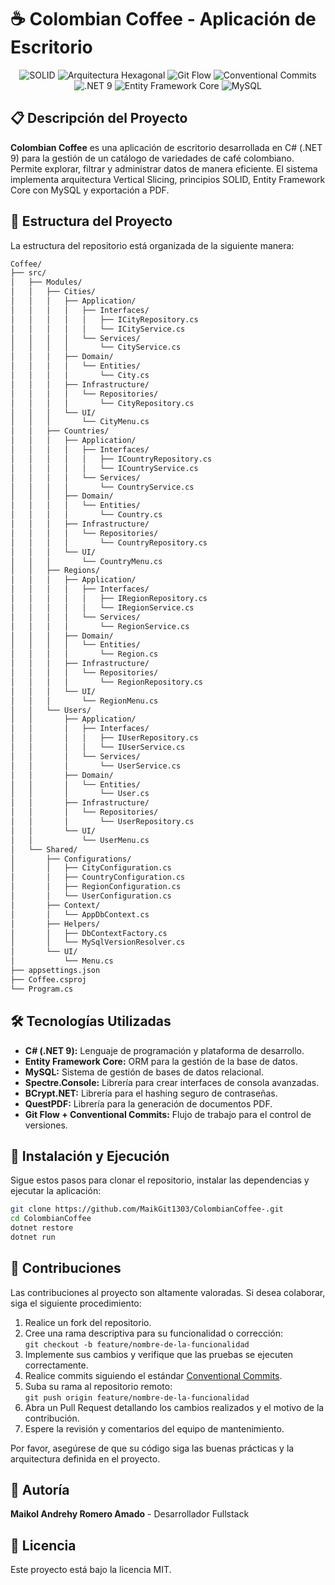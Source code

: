 # ☕ Colombian Coffee - Aplicación de Escritorio

<p align="center">
    <img src="https://img.shields.io/badge/SOLID-principios-blueviolet" alt="SOLID">
    <img src="https://img.shields.io/badge/Arquitectura%20Hexagonal-Vertical%20Slicing-6A5ACD" alt="Arquitectura Hexagonal">
    <img src="https://img.shields.io/badge/Git%20Flow-flujo-brightgreen" alt="Git Flow">
    <img src="https://img.shields.io/badge/Conventional%20Commits-commits-orange" alt="Conventional Commits">
    <img src="https://img.shields.io/badge/.NET%209-C%23-blue" alt=".NET 9">
    <img src="https://img.shields.io/badge/Entity%20Framework%20Core-ORM-purple" alt="Entity Framework Core">
    <img src="https://img.shields.io/badge/MySQL-base%20de%20datos-blue" alt="MySQL">
</p>

## 📋 Descripción del Proyecto

**Colombian Coffee** es una aplicación de escritorio desarrollada en C# (.NET 9) para la gestión de un catálogo de variedades de café colombiano. Permite explorar, filtrar y administrar datos de manera eficiente. El sistema implementa arquitectura Vertical Slicing, principios SOLID, Entity Framework Core con MySQL y exportación a PDF.

## 📁 Estructura del Proyecto

La estructura del repositorio está organizada de la siguiente manera:

```bash
Coffee/
├── src/
│   ├── Modules/
│   │   ├── Cities/
│   │   │   ├── Application/
│   │   │   │   ├── Interfaces/
│   │   │   │   │   ├── ICityRepository.cs
│   │   │   │   │   └── ICityService.cs
│   │   │   │   └── Services/
│   │   │   │       └── CityService.cs
│   │   │   ├── Domain/
│   │   │   │   └── Entities/
│   │   │   │       └── City.cs
│   │   │   ├── Infrastructure/
│   │   │   │   └── Repositories/
│   │   │   │       └── CityRepository.cs
│   │   │   └── UI/
│   │   │       └── CityMenu.cs
│   │   ├── Countries/
│   │   │   ├── Application/
│   │   │   │   ├── Interfaces/
│   │   │   │   │   ├── ICountryRepository.cs
│   │   │   │   │   └── ICountryService.cs
│   │   │   │   └── Services/
│   │   │   │       └── CountryService.cs
│   │   │   ├── Domain/
│   │   │   │   └── Entities/
│   │   │   │       └── Country.cs
│   │   │   ├── Infrastructure/
│   │   │   │   └── Repositories/
│   │   │   │       └── CountryRepository.cs
│   │   │   └── UI/
│   │   │       └── CountryMenu.cs
│   │   ├── Regions/
│   │   │   ├── Application/
│   │   │   │   ├── Interfaces/
│   │   │   │   │   ├── IRegionRepository.cs
│   │   │   │   │   └── IRegionService.cs
│   │   │   │   └── Services/
│   │   │   │       └── RegionService.cs
│   │   │   ├── Domain/
│   │   │   │   └── Entities/
│   │   │   │       └── Region.cs
│   │   │   ├── Infrastructure/
│   │   │   │   └── Repositories/
│   │   │   │       └── RegionRepository.cs
│   │   │   └── UI/
│   │   │       └── RegionMenu.cs
│   │   └── Users/
│   │       ├── Application/
│   │       │   ├── Interfaces/
│   │       │   │   ├── IUserRepository.cs
│   │       │   │   └── IUserService.cs
│   │       │   └── Services/
│   │       │       └── UserService.cs
│   │       ├── Domain/
│   │       │   └── Entities/
│   │       │       └── User.cs
│   │       ├── Infrastructure/
│   │       │   └── Repositories/
│   │       │       └── UserRepository.cs
│   │       └── UI/
│   │           └── UserMenu.cs
│   └── Shared/
│       ├── Configurations/
│       │   ├── CityConfiguration.cs
│       │   ├── CountryConfiguration.cs
│       │   ├── RegionConfiguration.cs
│       │   └── UserConfiguration.cs
│       ├── Context/
│       │   └── AppDbContext.cs
│       ├── Helpers/
│       │   ├── DbContextFactory.cs
│       │   └── MySqlVersionResolver.cs
│       └── UI/
│           └── Menu.cs
├── appsettings.json
├── Coffee.csproj
└── Program.cs             
```

## 🛠️ Tecnologías Utilizadas

- **C# (.NET 9):** Lenguaje de programación y plataforma de desarrollo.
- **Entity Framework Core:** ORM para la gestión de la base de datos.
- **MySQL:** Sistema de gestión de bases de datos relacional.
- **Spectre.Console:** Librería para crear interfaces de consola avanzadas.
- **BCrypt.NET:** Librería para el hashing seguro de contraseñas.
- **QuestPDF:** Librería para la generación de documentos PDF.
- **Git Flow + Conventional Commits:** Flujo de trabajo para el control de versiones.

## 🚀 Instalación y Ejecución

Sigue estos pasos para clonar el repositorio, instalar las dependencias y ejecutar la aplicación:

```bash
git clone https://github.com/MaikGit1303/ColombianCoffee-.git
cd ColombianCoffee
dotnet restore
dotnet run
```

## 👋 Contribuciones

Las contribuciones al proyecto son altamente valoradas. Si desea colaborar, siga el siguiente procedimiento:

1. Realice un fork del repositorio.
2. Cree una rama descriptiva para su funcionalidad o corrección:  
   `git checkout -b feature/nombre-de-la-funcionalidad`
3. Implemente sus cambios y verifique que las pruebas se ejecuten correctamente.
4. Realice commits siguiendo el estándar [Conventional Commits](https://www.conventionalcommits.org/es/v1.0.0/).
5. Suba su rama al repositorio remoto:  
   `git push origin feature/nombre-de-la-funcionalidad`
6. Abra un Pull Request detallando los cambios realizados y el motivo de la contribución.
7. Espere la revisión y comentarios del equipo de mantenimiento.

Por favor, asegúrese de que su código siga las buenas prácticas y la arquitectura definida en el proyecto.

## 👥 Autoría

**Maikol Andrehy Romero Amado** - Desarrollador Fullstack

## 📄 Licencia

Este proyecto está bajo la licencia MIT.
